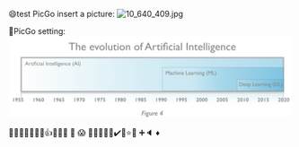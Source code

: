 😄test PicGo
insert a picture:
![10_640_409.jpg](http://blog.ligene.cn/imageBed/10_640_409.jpg)

📘PicGo setting:
![AI-1.png](https://raw.githubusercontent.com/adong77/ligene/master/imageBed/AI-1.png)



🦠🧬🌲🔮🤦‍♂‍👇👍🧪🙏👏 💯 😱 🔖📘😄✨😍✔️🧡⭐️📝
➕🔈 ♦
